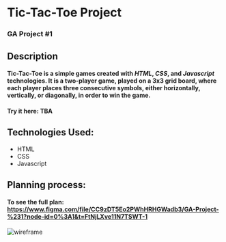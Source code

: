 # Tic-Tac-Toe Project
### GA Project #1

## Description
#### Tic-Tac-Toe is a simple games created with ***HTML***, ***CSS***, and ***Javascript*** technologies. It is a two-player game, played on a 3x3 grid board, where each player places three consecutive symbols, either horizontally, vertically, or diagonally, in order to win the game. 

#### Try it here: TBA

## Technologies Used:
* HTML
* CSS
* Javascript

## Planning process:

#### To see the full plan: https://www.figma.com/file/CC9zDT5Eo2PWhHRHGWadb3/GA-Project-%231?node-id=0%3A1&t=FtNjLXve11N7TSWT-1

![wireframe](https://user-images.githubusercontent.com/118425964/221032768-443ffbc9-fb98-44fd-bdc0-1a6d8832daaa.png)

